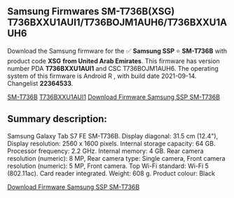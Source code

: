 <h2>Samsung Firmwares SM-T736B(XSG) T736BXXU1AUI1/T736BOJM1AUH6/T736BXXU1AUH6</h2>
Download the Samsung firmware for the ✅ <strong>Samsung SSP </strong> ⭐ <strong>SM-T736B</strong> with product code <strong>XSG</strong> <strong> from United Arab Emirates</strong>. This firmware has version number PDA <strong>T736BXXU1AUI1</strong> and CSC T736BOJM1AUH6. The operating system of this firmware is Android R , with build date 2021-09-14. Changelist <strong>22364533</strong>.


[SM-T736B](https://samfirm.shop/samsung/model/SM-T736B)
[T736BXXU1AUI1](https://samfirm.shop/samsung/pda/T736BXXU1AUI1)
[Download Firmware Samsung SSP SM-T736B](https://samfirm.shop/samsung/firmware/456644)
<h2>Summary description:</h2>
<p>Samsung Galaxy Tab S7 FE SM-T736B. Display diagonal: 31.5 cm (12.4"), Display resolution: 2560 x 1600 pixels. Internal storage capacity: 64 GB. Processor frequency: 2.2 GHz. Internal memory: 4 GB. Rear camera resolution (numeric): 8 MP, Rear camera type: Single camera, Front camera resolution (numeric): 5 MP, Front camera. Top Wi-Fi standard: Wi-Fi 5 (802.11ac). Card reader integrated. Weight: 608 g. Product colour: Black</p>


[Download Firmware Samsung SSP SM-T736B](https://samfirm.shop/samsung/firmware/456644)
